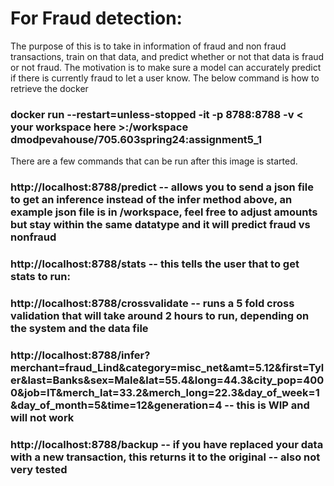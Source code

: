 # For Fraud detection: 
The purpose of this is to take in information of fraud and non fraud transactions, train on that data, and predict whether or not that data is fraud or not fraud. The motivation is to make sure a model can accurately predict if there is currently fraud to let a user know. The below command is how to retrieve the docker
### docker run --restart=unless-stopped -it -p 8788:8788 -v < your workspace here >:/workspace dmodpevahouse/705.603spring24:assignment5_1
There are a few commands that can be run after this image is started. 
### http://localhost:8788/predict -- allows you to send a json file to get an inference instead of the infer method above, an example json file is in /workspace, feel free to adjust amounts but stay within the same datatype and it will predict fraud vs nonfraud
### http://localhost:8788/stats -- this tells the user that to get stats to run:
### http://localhost:8788/crossvalidate -- runs a 5 fold cross validation that will take around 2 hours to run, depending on the system and the data file
### http://localhost:8788/infer?merchant=fraud_Lind&category=misc_net&amt=5.12&first=Tyler&last=Banks&sex=Male&lat=55.4&long=44.3&city_pop=4000&job=IT&merch_lat=33.2&merch_long=22.3&day_of_week=1&day_of_month=5&time=12&generation=4 -- this is WIP and will not work
### http://localhost:8788/backup -- if you have replaced your data with a new transaction, this returns it to the original -- also not very tested